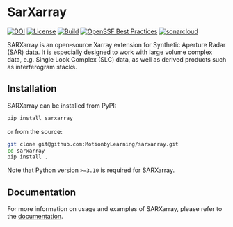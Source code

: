 # SarXarray

[![DOI](https://zenodo.org/badge/563781394.svg)](https://zenodo.org/badge/latestdoi/563781394)
[![License](https://img.shields.io/github/license/MotionbyLearning/sarxarray)](https://opensource.org/licenses/Apache-2.0)
[![Build](https://github.com/MotionbyLearning/sarxarray/actions/workflows/build.yml/badge.svg)](https://github.com/MotionbyLearning/sarxarray/actions/workflows/build.yml)
[![OpenSSF Best Practices](https://www.bestpractices.dev/projects/7980/badge)](https://www.bestpractices.dev/projects/7980)
[![sonarcloud](https://github.com/MotionbyLearning/sarxarray/actions/workflows/sonarcloud.yml/badge.svg)](https://github.com/MotionbyLearning/sarxarray/actions/workflows/sonarcloud.yml)

SARXarray is an open-source Xarray extension for Synthetic Aperture Radar (SAR) data. It is especially designed to work with large volume complex data, e.g. Single Look Complex (SLC) data, as well as derived products such as interferogram stacks. 


## Installation

SARXarray can be installed from PyPI:

```sh
pip install sarxarray
```

or from the source:

```sh
git clone git@github.com:MotionbyLearning/sarxarray.git
cd sarxarray
pip install .
```

Note that Python version `>=3.10` is required for SARXarray.

## Documentation

For more information on usage and examples of SARXarray, please refer to the [documentation](https://motionbylearning.github.io/sarxarray/).
